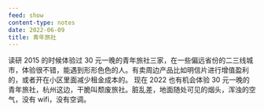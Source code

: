 ```yaml
---
feed: show
content-type: notes
date: 2022-06-09
title: 青年旅社
---
```

读研 2015 的时候体验过 30 元一晚的青年旅社三家，在一些偏远省份的二三线城市，体验很不错，能遇到形形色色的人。有卖周边产品比如明信片进行增值盈利的，或者开在小区里面减少租金成本的。
现在 2022 也有机会体验 30 元一晚的青年旅社，杭州这边，干脆叫颓废旅社。脏乱差，地面随处可见的烟头，浑浊的空气，没有 wifi，没有空调。
